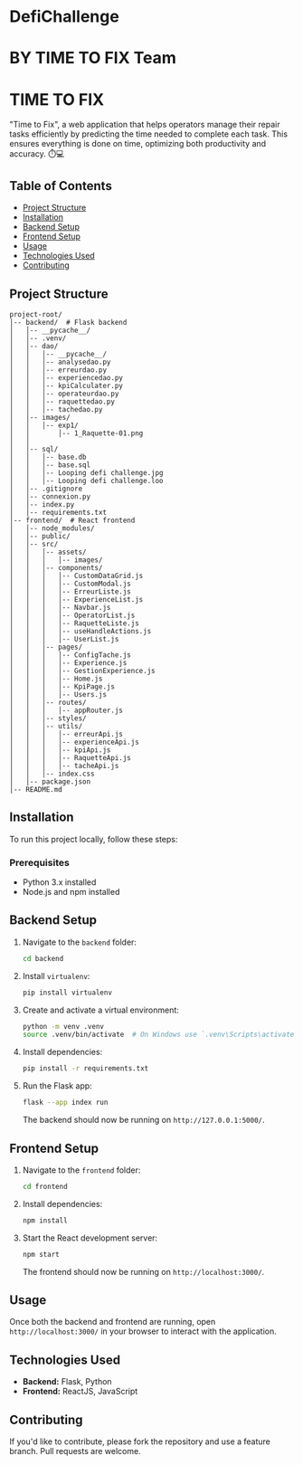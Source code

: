 # DefiChallenge
# BY TIME TO FIX Team

# TIME TO FIX

"Time to Fix", a web application that helps operators manage their repair tasks efficiently by predicting the time needed to complete each task.
This ensures everything is done on time, optimizing both productivity and accuracy. ⏱️💻

## Table of Contents

- [Project Structure](#project-structure)
- [Installation](#installation)
- [Backend Setup](#backend-setup)
- [Frontend Setup](#frontend-setup)
- [Usage](#usage)
- [Technologies Used](#technologies-used)
- [Contributing](#contributing)

## Project Structure

```
project-root/
│-- backend/  # Flask backend
│   │-- __pycache__/
│   │-- .venv/
│   │-- dao/
│   │   │-- __pycache__/
│   │   │-- analysedao.py
│   │   │-- erreurdao.py
│   │   │-- experiencedao.py
│   │   │-- kpiCalculater.py
│   │   │-- operateurdao.py
│   │   │-- raquettedao.py
│   │   │-- tachedao.py
│   │-- images/
│   │   │-- exp1/
│   │       │-- 1_Raquette-01.png
│   │     
│   │-- sql/
│   │   │-- base.db
│   │   │-- base.sql
│   │   │-- Looping defi challenge.jpg
│   │   │-- Looping defi challenge.loo
│   │-- .gitignore
│   │-- connexion.py
│   │-- index.py
│   │-- requirements.txt
│-- frontend/  # React frontend
│   │-- node_modules/
│   │-- public/
│   │-- src/
│   │   │-- assets/
│   │   │   │-- images/
│   │   │-- components/
│   │   │   │-- CustomDataGrid.js
│   │   │   │-- CustomModal.js
│   │   │   │-- ErreurListe.js
│   │   │   │-- ExperienceList.js
│   │   │   │-- Navbar.js
│   │   │   │-- OperatorList.js
│   │   │   │-- RaquetteListe.js
│   │   │   │-- useHandleActions.js
│   │   │   │-- UserList.js
│   │   │-- pages/
│   │   │   │-- ConfigTache.js
│   │   │   │-- Experience.js
│   │   │   │-- GestionExperience.js
│   │   │   │-- Home.js
│   │   │   │-- KpiPage.js
│   │   │   │-- Users.js
│   │   │-- routes/
│   │   │   │-- appRouter.js
│   │   │-- styles/
│   │   │-- utils/
│   │   │   │-- erreurApi.js
│   │   │   │-- experienceApi.js
│   │   │   │-- kpiApi.js
│   │   │   │-- RaquetteApi.js
│   │   │   │-- tacheApi.js
│   │   │-- index.css
│   │-- package.json
│-- README.md
```

## Installation

To run this project locally, follow these steps:

### Prerequisites

- Python 3.x installed
- Node.js and npm installed

## Backend Setup

1. Navigate to the `backend` folder:
   ```sh
   cd backend
   ```
2. Install `virtualenv`:
   ```sh
   pip install virtualenv
   ```
3. Create and activate a virtual environment:
   ```sh
   python -m venv .venv
   source .venv/bin/activate  # On Windows use `.venv\Scripts\activate`
   ```
4. Install dependencies:
   ```sh
   pip install -r requirements.txt
   ```
5. Run the Flask app:
   ```sh
   flask --app index run
   ```
   The backend should now be running on `http://127.0.0.1:5000/`.

## Frontend Setup

1. Navigate to the `frontend` folder:
   ```sh
   cd frontend
   ```
2. Install dependencies:
   ```sh
   npm install
   ```
3. Start the React development server:
   ```sh
   npm start
   ```
   The frontend should now be running on `http://localhost:3000/`.

## Usage

Once both the backend and frontend are running, open `http://localhost:3000/` in your browser to interact with the application.

## Technologies Used

- **Backend:** Flask, Python
- **Frontend:** ReactJS, JavaScript

## Contributing

If you'd like to contribute, please fork the repository and use a feature branch. Pull requests are welcome.



